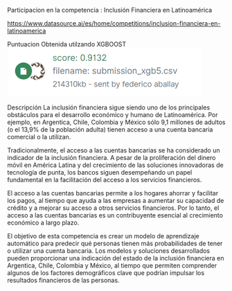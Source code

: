 Participacion en la competencia : Inclusión Financiera en Latinoamérica

https://www.datasource.ai/es/home/competitions/inclusion-financiera-en-latinoamerica

Puntuacion Obtenida utilzando XGBOOST 
![Puntuacion](https://github.com/faballay/DataScience/blob/master/InclusionFinanciera/Captura.PNG)


Descripción
La inclusión financiera sigue siendo uno de los principales obstáculos para el desarrollo económico y humano de Latinoamérica. Por ejemplo, en Argentica, Chile, Colombia y México sólo 9,1 millones de adultos (o el 13,9% de la población adulta) tienen acceso a una cuenta bancaria comercial o la utilizan.

Tradicionalmente, el acceso a las cuentas bancarias se ha considerado un indicador de la inclusión financiera. A pesar de la proliferación del dinero móvil en América Latina y del crecimiento de las soluciones innovadoras de tecnología de punta, los bancos siguen desempeñando un papel fundamental en la facilitación del acceso a los servicios financieros. 

El acceso a las cuentas bancarias permite a los hogares ahorrar y facilitar los pagos, al tiempo que ayuda a las empresas a aumentar su capacidad de crédito y a mejorar su acceso a otros servicios financieros. Por lo tanto, el acceso a las cuentas bancarias es un contribuyente esencial al crecimiento económico a largo plazo.

El objetivo de esta competencia es crear un modelo de aprendizaje automático para predecir qué personas tienen más probabilidades de tener o utilizar una cuenta bancaria. Los modelos y soluciones desarrollados pueden proporcionar una indicación del estado de la inclusión financiera en Argentica, Chile, Colombia y México, al tiempo que permiten comprender algunos de los factores demográficos clave que podrían impulsar los resultados financieros de las personas.
